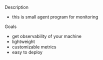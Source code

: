 Description 

- this is small agent program for monitoring 

Goals  
 - get observability of your machine
 - lightweight
 - customizable metrics
 - easy to deploy